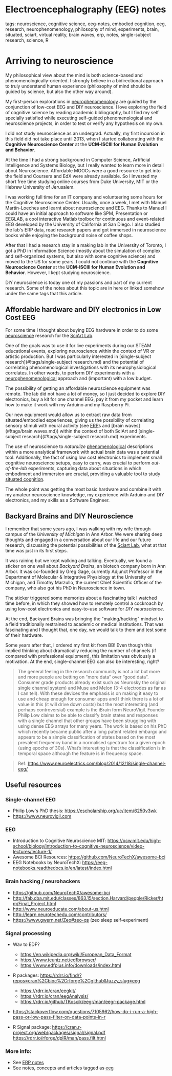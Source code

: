 # Electroencephalography (EEG) notes

tags: neuroscience, cognitive science, eeg-notes, embodied cognition, eeg, research, neurophenomenology, philosophy of mind, experiments, brain, situated, sciart, virtual reality, brain waves, erp, notes, single-subject research, science, R

# Arriving to neuroscience

My philosophical view about the mind is both science-based and phenomenologically-oriented. I strongly believe in a bidirectional approach to truly understand human experience (philosophy of mind should be guided by science, but also the other way around). 

My first-person explorations in [neurophenomenology](#!tags/neurophenomenology.md)  are guided by the conjunction of low-cost EEG and DIY neuroscience. I love exploring the field of cognitive science by reading academic bibliography, but I find my self specially satisfied while executing self-guided phenomenological and neuroscience projects, in order to test or verify any hypothesis on my own.

I did not study neuroscience as an undergrad. Actually, my first incursion in this field did not take place until 2013, when I started collaborating with the **Cognitive Neuroscience Center** at the **UCM-ISCIII for Human Evolution and Behavior**.

At the time I had a strong background in Computer Science, Artificial Intelligence and Systems Biology, but I really wanted to learn more in detail about Neuroscience. Affordable MOOCs were a good resource to get into the field and Coursera and EdX were already available. So I invested my short free time studying online courses from Duke University, MIT or the Hebrew University of Jerusalem. 

I was working full time for an IT company and volunteering some hours for the Cognitive Neuroscience Center. Usually, once a week, I met with Manuel Martín-Loeches and learnt about neuroscience and EEG. Thanks to Manuel I could have an initial approach to software like SPM, Presentation or EEGLAB, a cool interactive Matlab toolbox for continuous and event-related EEG developed by the University of California at San Diego. I also studied the lab's ERP data, read research papers and got immersed in neuroscience books while enjoying the background noise of coffee shops.

After that I had a research stay in a making lab in the University of Toronto, I got a PhD in Information Science (mostly about the simulation of complex and self-organized systems, but also with some cognitive science) and moved to the US for some years. I could not continue with the **Cognitive Neuroscience Center** at the **UCM-ISCIII for Human Evolution and Behavior**. However, I kept studying neuroscience. 

DIY neuroscience is today one of my passions and part of my current research. Some of the notes about this topic are in here or linked somehow under the same tags that this article.


## Affordable hardware and DIY electronics in Low Cost EEG 

For some time I thought about buying EEG hardware in order to do some [neuroscience](#!tags/neuroscience.md) research for the [SciArt Lab](http://sciartlab.com).

One of the goals was to use it for live experiments during our STEAM educational events, exploring neuroscience within the context of VR or artistic production. But I was particularly interested in [single-subject research](#!tags/single-subject research.md) and the potential of correlating phenomenological investigations with its neurophysiological correlates. In other words, to perform DIY experiments with a [neurophenomenological](#!tags/neurophenomenology.md) approach and (important) with a low budget.

The possibility of getting an affordable neuroscience equipment was remote. 
The lab did not have a lot of money, so I just decided to explore DIY electronics, buy a kit for one channel EEG, pay it from my pocket and learn how to make it work with my Arduino and my Raspberry Pi.

Our new equipment would allow us to extract raw data from situated/embodied experiences, giving us the possibility of correlating sensory stimuli  with neural activity (see [ERP](#!tags/erp.md)s and [brain waves](#!tags/brain waves.md)) within the context of both SciArt and [single-subject research](#!tags/single-subject research.md) experiments.

The use of neuroscience to *naturalize* [phenomenological](#!tags/neurophenomenology.md) descriptions within a more analytical framework with actual brain data was a potential tool. Additionally, the fact of using low cost electronics to implement small cognitive neuroscience setups, easy to carry, was crucial to perform *out-of-the-lab* experiments, capturing data about situations in which embodiment and immersion are crucial, providing a valuable tool to study [situated cognition](#!tags/situated.md).

The whole point was getting the most basic hardware and combine it with my amateur neuroscience knowledge, my experience with Arduino and DIY electronics, and my skills as a Software Engineer. 


## Backyard Brains and DIY Neuroscience

I remember that some years ago, I was walking with my wife through campus of the *University of Michigan* in Ann Arbor. We were sharing deep thoughts and engaged in a conversation about our life and our future research, discussing the potential possibilities of the [Sciart Lab](http://sciartlab.com), what at that time was just in its first steps. 

It was raining but we kept walking and talking. Eventually, we found a sticker on one wall about *Backyard Brains*, an biotech company born in Ann Arbor. It was co-founded by Greg Gage, currently Adjunct Professor in the Department of Molecular & Integrative Physiology at the University of Michigan, and Timothy Marzullo, the current Chief Scientific Officer of the company, who also got his PhD in Neuroscience in town.

The sticker triggered some memories about a fascinating talk I watched time before, in which they showed how to remotely control a cockroach by using low-cost electronics and easy-to-use software for *DIY neuroscience*.

At the end, Backyard Brains was bringing the "making/hacking" mindset to a field traditionally restrained to academic or medical institutions. That was fascinating and I thought that, one day, we would talk to them and test some of their hardware.

Some years after that, I ordered my first kit from BB! Even though this implied thinking about dramatically reducing the number of channels (if compared with professional equipment), this limitation was obviously a motivation. At the end, single-channel EEG can also be interesting, right?

> The general feeling in the research community is not a lot but more and more people are betting on “more data” over “good data”. Consumer grade products already exist such as Neurosky the original single channel system) and Muse and Melon (3-4 electrodes as far as I can tell). With these devices the emphasis is on making it easy to use and cheap enough for consumer apps and I think there is a lot of value in this (it will drive down costs) but the most interesting (and perhaps controversial) example is the iBrain form NeuroVigil. Founder Philip Low claims to be able to classify brain states and responses with a single channel that other groups have been struggling with using dense EEG arrays for many years. The work is based on his PhD which recently became public after a long patent related embargo and appears to be a simple classification of states based on the most prevalent frequency band in a normalised spectrum for a given epoch (using epochs of 30s). What’s interesting is that the classification is in temporal space although the feature is in frequency space. 

> Ref: https://www.neuroelectrics.com/blog/2014/12/18/single-channel-eeg/


## Useful resources

### Single-channel EEG

* Philip Low's PhD thesis: https://escholarship.org/uc/item/6250v3wk
* https://www.neurovigil.com

### EEG 

* Introduction to Cognitive Neuroscience MIT: https://ocw.mit.edu/high-school/biology/introduction-to-cognitive-neuroscience/video-lectures/lecture-1/
* Awesome BCI Resources: https://github.com/NeuroTechX/awesome-bci
* EEG Notebooks by NeuroTechX: https://eeg-notebooks.readthedocs.io/en/latest/index.html

### Brain hacking / neurohackers

* https://github.com/NeuroTechX/awesome-bci
* http://fab.cba.mit.edu/classes/863.15/section.Harvard/people/Ricker/htm/Final_Project.html
* http://www.neuroeducate.com/about-us.html
* http://learn.neurotechedu.com/contributors/
* https://www.gwern.net/Zeo#zeo-qs (zeo sleep self-experiment)


### Signal processing

* Wav to EDF? 
    * https://en.wikipedia.org/wiki/European_Data_Format
    * https://www.teuniz.net/edfbrowser/
    * https://www.edfplus.info/downloads/index.html

* R packages: https://rdrr.io/find/?repos=cran%2Cbioc%2Crforge%2Cgithub&fuzzy_slug=eeg
    * https://rdrr.io/cran/eegkit/
    * https://rdrr.io/cran/eegAnalysis/
    * https://rdrr.io/github/TKoscik/eegr/man/eegr-package.html

* https://stackoverflow.com/questions/7105962/how-do-i-run-a-high-pass-or-low-pass-filter-on-data-points-in-r
* R Signal package: https://cran.r-project.org/web/packages/signal/signal.pdf
https://rdrr.io/rforge/dplR/man/pass.filt.html


### More info:

* See [ERP notes](erp-notes.md)
* See notes, concepts and articles tagged as [eeg](#!tags/eeg.md)

